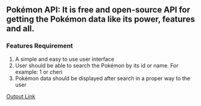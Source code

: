 ## Pokémon API: It is free and open-source API for getting the Pokémon data like its power, features and all.
### Features Requirement
1. A simple and easy to use user interface
2. User should be able to search the Pokémon by its id or name. For example: 1 or cheri
3. Pokémon data should be displayed after search in a proper way to the user

[Output Link](https://656e434388412a23a2393a13--brilliant-froyo-bf6a1c.netlify.app/)
